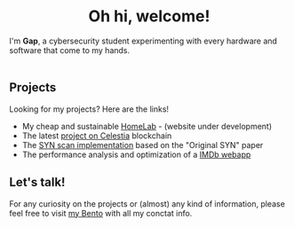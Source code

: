 <h1 style="text-align:center;">Oh hi, welcome!</h1>

I'm <b>Gap</b>, a cybersecurity student experimenting with every hardware and software that come to my hands.
</br>
</br>
## Projects
Looking for my projects? Here are the links!

- My cheap and sustainable [HomeLab](https://gapilo14.github.io/HomeLab) - (website under development)</li>
- The latest [project on Celestia](https://github.com/gapilo14/celestia-blockchain-optimization) blockchain
- The [SYN scan implementation](https://github.com/gapilo14/Original-SYN) based on the "Original SYN" paper </li>
- The performance analysis and optimization of a [IMDb webapp](https://github.com/Visco01/IMDb-Rails-Performance-Project) </li>


## Let's talk!
For any curiosity on the projects or (almost) any kind of information, please feel free to visit [my Bento](https://bento.me/gap) with all my conctat info. 



<!--
**gapilo14/gapilo14** is a ✨ _special_ ✨ repository because its `README.md` (this file) appears on your GitHub profile.

Here are some ideas to get you started:

- 🔭 I’m currently working on ...
- 🌱 I’m currently learning ...
- 👯 I’m looking to collaborate on ...
- 🤔 I’m looking for help with ...
- 💬 Ask me about ...
- 📫 How to reach me: ...
- 😄 Pronouns: ...
- ⚡ Fun fact: ...
-->
